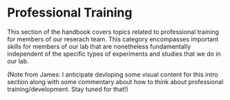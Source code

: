 # Professional Training

This section of the handbook covers topics related to professional training for members of our reserach team.
This category encompasses important skills for members of our lab that are nonetheless fundamentally independent of the specific types of experiments and studies that we do in our lab.

(Note from James: I anticipate devloping some visual content for this intro section along with some commentary about how to think about professional training/development. Stay tuned for that!)